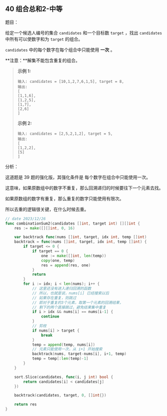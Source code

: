 ## 40 组合总和2-中等

题目：

给定一个候选人编号的集合 `candidates` 和一个目标数 `target` ，找出 `candidates` 中所有可以使数字和为 `target` 的组合。

`candidates` 中的每个数字在每个组合中只能使用 **一次** 。

**注意：**解集不能包含重复的组合。 



> **示例 1:**
>
> ```
> 输入: candidates = [10,1,2,7,6,1,5], target = 8,
> 输出:
> [
> [1,1,6],
> [1,2,5],
> [1,7],
> [2,6]
> ]
> ```
>
> **示例 2:**
>
> ```
> 输入: candidates = [2,5,2,1,2], target = 5,
> 输出:
> [
> [1,2,2],
> [5]
> ]
> ```



分析：

这道题是 39 题的强化版，其强化条件是 每个数字在组合中只能使用一次。

这意味，如果原数组中的数字不重复，那么回溯递归的时候要往下一个元素去找。

如果原数组的数字有重复，那么重复的数字只能使用有限次。

所以去重的逻辑很关键，在什么时候去重。

```go
// date 2023/12/26
func combinationSum2(candidates []int, target int) [][]int {
    res := make([][]int, 0, 16)

    var backtrack func(nums []int, target, idx int, temp []int)
    backtrack = func(nums []int, target, idx int, temp []int) {
        if target <= 0 {
            if target == 0 {
                one := make([]int, len(temp))
                copy(one, temp)
                res = append(res, one)
            }
            return
        }
        for i := idx; i < len(nums); i++ {
          	// 这里还没有进入递归回溯的函数
          	// 所以，也就是说，nums[i] 已经搜索以后
          	// 如果存在重复，则跳过
          	// 即对于重复的3个元素，取第一个元素的回溯结果，
          	// 剩下的两个直接跳过，避免结果集中重复
            if i > idx && nums[i] == nums[i-1] {
                continue
            }
          	// 剪枝
            if nums[i] > target {
                break
            }
            temp = append(temp, nums[i])
          	// 元素只能使用一次，从 i+1 开始搜索
            backtrack(nums, target-nums[i], i+1, temp)
            temp = temp[:len(temp)-1]
        }
    }

    sort.Slice(candidates, func(i, j int) bool {
        return candidates[i] < candidates[j]
    })

    backtrack(candidates, target, 0, []int{})

    return res
}
```

